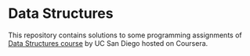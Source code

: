 # Data Structures

This repository contains solutions to some programming assignments of [Data Structures course](https://www.coursera.org/learn/data-structures?specialization=data-structures-algorithms) by UC San Diego hosted on Coursera.
